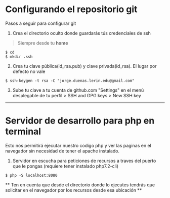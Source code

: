# Configurando el repositorio git

Pasos a seguir para configurar git

1. Crea el directorio oculto donde guardarás tús credenciales de ssh
> Siempre desde tu __home__
~~~
$ cd
$ mkdir .ssh
~~~
2. Crea tu clave pública(id_rsa.pub) y clave privada(id_rsa). El lugar por defecto no vale
~~~
$ ssh-keygen -t rsa -C "jorge.duenas.lerin.edu@gmail.com"
~~~
3. Sube tu clave a tu cuenta de github.com 
 "Settings" en el menú desplegable de tu perfil > SSH and GPG keys > New SSH key

***

# Servidor de desarrollo para php en terminal
Esto nos permitirá ejecutar nuestro codigo php y ver las paginas en el navegador sin necesidad de tener el apache instalado.
1. Servidor en escucha para peticiones de recursos a traves del puerto que le pongas (requiere tener instalado php7.2-cli)
~~~
$ php -S localhost:8080
~~~
** Ten en cuenta que desde el directorio donde lo ejecutes tendrás que solicitar en el navegador por los recursos desde esa ubicación **
   
